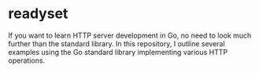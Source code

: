 # readyset

If you want to learn HTTP server development in Go, no need to look much further than
the standard library. In this repository, I outline several examples using the Go standard
library implementing various HTTP operations.
